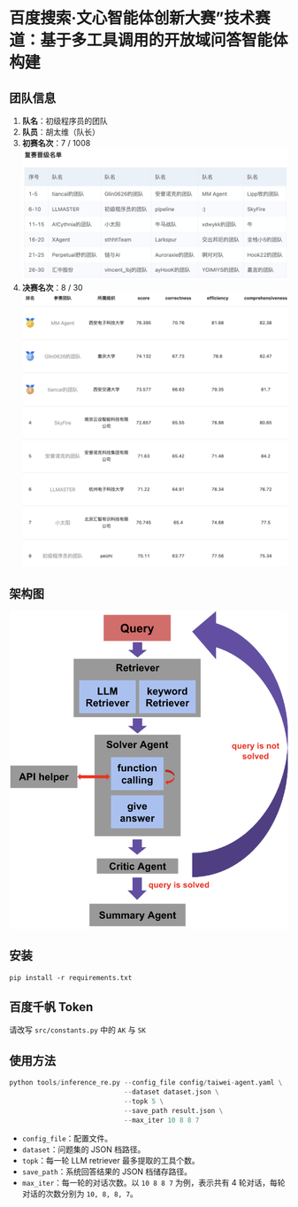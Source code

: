 # 百度搜索·文心智能体创新大赛”技术赛道：基于多工具调用的开放域问答智能体构建
## 团队信息
1. **队名**：初级程序员的团队
2. **队员**：胡太维（队长）
3. **初赛名次**：7 / 1008
![alt text](assets/initial_rank.png)
4. **决赛名次**：8 / 30
![alt text](assets/final_rank.png)

## 架构图
![alt text](assets/agent_system.png)

## 安装
```
pip install -r requirements.txt
```

## 百度千帆 Token
请改写 `src/constants.py` 中的 `AK` 与 `SK`

## 使用方法
```python
python tools/inference_re.py --config_file config/taiwei-agent.yaml \
                             --dataset dataset.json \
                             --topk 5 \
                             --save_path result.json \
                             --max_iter 10 8 8 7
```
+ `config_file`：配置文件。
+ `dataset`：问题集的 JSON 档路径。
+ `topk`：每一轮 LLM retriever 最多提取的工具个数。
+ `save_path`：系统回答结果的 JSON 档储存路径。
+ `max_iter`：每一轮的对话次数。以 `10 8 8 7` 为例，表示共有 4 轮对话，每轮对话的次数分别为 `10, 8, 8, 7`。


